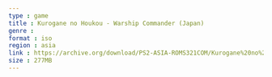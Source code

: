 ```yaml
---
type : game
title : Kurogane no Houkou - Warship Commander (Japan)
genre : 
format : iso
region : asia
link : https://archive.org/download/PS2-ASIA-ROMS321COM/Kurogane%20no%20Houkou%20-%20Warship%20Commander%20%28Japan%29.7z
size : 277MB
---
```

